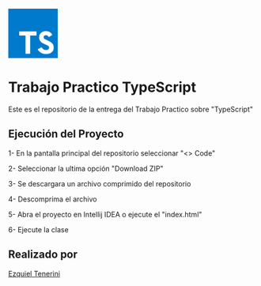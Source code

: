 <div>
  <p>
    <img 
        src="logoReadme/typescript.png"
        alt="TypeScriptLogo"
        width="100px"
        height="100px"
    > 
  </p>
</div>

# Trabajo Practico TypeScript

Este es el repositorio de la entrega del Trabajo Practico sobre "TypeScript"

## Ejecución del Proyecto

1- En la pantalla principal del repositorio seleccionar "<> Code"

2- Seleccionar la ultima opción "Download ZIP"

3- Se descargara un archivo comprimido del repositorio

4- Descomprima el archivo

5- Abra el proyecto en Intellij IDEA o ejecute el "index.html"

6- Ejecute la clase 

## Realizado por
[Ezquiel Tenerini](https://github.com/Teneze)

